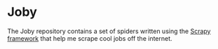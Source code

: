 # Joby

The Joby repository contains a set of spiders written using the [Scrapy framework](http://scrapy.org) that help me scrape cool jobs off the internet. 